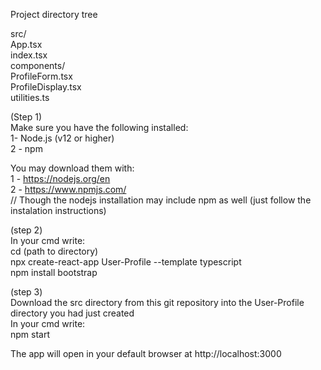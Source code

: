 <p>Project directory tree</p>

src/<br> App.tsx<br> index.tsx<br> components/<br> ProfileForm.tsx<br> ProfileDisplay.tsx<br> utilities.ts<br>

(Step 1)<br>
Make sure you have the following installed:<br>
1- Node.js (v12 or higher)<br>
2 - npm<br>

You may download them with:<br>
1 - https://nodejs.org/en<br>
2 - https://www.npmjs.com/<br>
// Though the nodejs installation may include npm as well (just follow the instalation instructions)<br>

(step 2)<br>
In your cmd write:<br>
cd (path to directory)<br>
npx create-react-app User-Profile --template typescript<br>
npm install bootstrap

(step 3)<br>
Download the src directory from this git repository into the User-Profile directory you had just created<br>
In your cmd write:<br>
npm start<br>

The app will open in your default browser at http://localhost:3000
